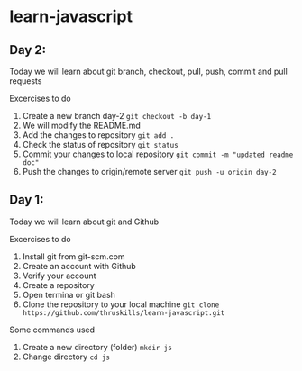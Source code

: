 # learn-javascript

## Day 2:

Today we will learn about git branch, checkout, pull, push, commit and pull requests

Excercises to do
1. Create a new branch day-2
    ```git checkout -b day-1```
2. We will modify the README.md
3. Add the changes to repository
    ```git add .```
4. Check the status of repository
    ```git status```
5. Commit your changes to local repository
    ```git commit -m "updated readme doc"```
6. Push the changes to origin/remote server
    ```git push -u origin day-2```

## Day 1:

Today we will learn about git and Github

Excercises to do

1. Install git from git-scm.com
2. Create an account with Github
3. Verify your account
4. Create a repository
5. Open termina or git bash
6. Clone the repository to your local machine 
    ```git clone https://github.com/thruskills/learn-javascript.git```

Some commands used
1. Create a new directory (folder) 
```mkdir js```
2. Change directory 
```cd js```